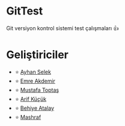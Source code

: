 # GitTest
Git versiyon kontrol sistemi test çalışmaları :+1:
# Geliştiriciler
- :star: [Ayhan Selek](https://github.com/ayhanselek)
- :star: [Emre Akdemir](https://github.com/emreakd)
- :star: [Mustafa Toptaş](https://github.com/mustafatoptas)
- :star: [Arif Küçük]()
- :star: [Behiye Atalay]()
- :star: [Mashraf]()